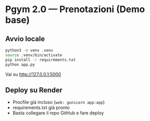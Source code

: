 # Pgym 2.0 — Prenotazioni (Demo base)

## Avvio locale
```bash
python3 -m venv .venv
source .venv/bin/activate
pip install -r requirements.txt
python app.py
```

Vai su http://127.0.0.1:5000

## Deploy su Render
- Procfile già incluso (`web: gunicorn app:app`)
- requirements.txt già pronto
- Basta collegare il repo GitHub e fare deploy
